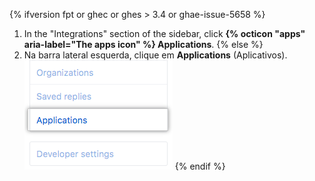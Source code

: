 {% ifversion fpt or ghec or ghes > 3.4 or ghae-issue-5658 %}
1. In the "Integrations" section of the sidebar, click **{% octicon "apps" aria-label="The apps icon" %} Applications**.
{% else %}
1. Na barra lateral esquerda, clique em **Applications** (Aplicativos). ![Aba aplicativos](/assets/images/help/settings/settings-applications.png)
{% endif %}
